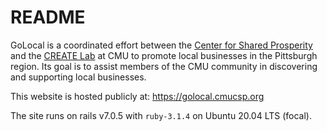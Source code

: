 # README

GoLocal is a coordinated effort between the [Center for Shared Prosperity](https://cmucsp.org) and the [CREATE Lab](https://cmucreatelab.org) at CMU to promote local businesses in the Pittsburgh region. Its goal is to assist members of the CMU community in discovering and supporting local businesses.

This website is hosted publicly at: https://golocal.cmucsp.org

The site runs on rails v7.0.5 with `ruby-3.1.4` on Ubuntu 20.04 LTS (focal).
